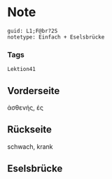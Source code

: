 # Note
```
guid: L1;F@br?2S
notetype: Einfach + Eselsbrücke
```

### Tags
```
Lektion41
```

## Vorderseite
ἀσθενής, ές

## Rückseite
schwach, krank

## Eselsbrücke

